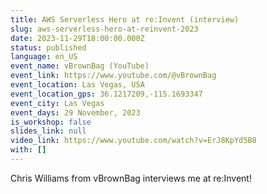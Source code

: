 ```yaml
---
title: AWS Serverless Hero at re:Invent (interview)
slug: aws-serverless-hero-at-reinvent-2023
date: 2023-11-29T18:00:00.000Z
status: published
language: en_US
event_name: vBrownBag (YouTube)
event_link: https://www.youtube.com/@vBrownBag
event_location: Las Vegas, USA
event_location_gps: 36.1217209,-115.1693347
event_city: Las Vegas
event_days: 29 November, 2023
is_workshop: false
slides_link: null
video_link: https://www.youtube.com/watch?v=ErJ8KpYd5B8
with: []
---
```


Chris Williams from vBrownBag interviews me at re:Invent!